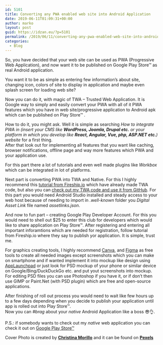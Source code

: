```yaml
---
id: 5101
title: Converting any PWA enabled web site into Android Application
date: 2019-06-11T01:09:31+00:00
author: marko
layout: post
guid: https://idzan.eu/?p=5101
permalink: /2019/06/11/converting-any-pwa-enabled-web-site-into-android-application/
categories:
  - Blog
---
```

So, you have decided that your web site can be used as PWA (Progressive Web Application), and now want it to be published on Google Play Store&#x2122; as real Android application.

You want it to be as simple as entering few information&#8217;s about site, changing icon, colors of site to display in application and maybe even splash screen for loading web site?

Now you can do it, with magic of TWA &#8211; Trusted Web Application. It is Google way to simply and easily convert your PWA with all of it PWA features which you have in web site/progressive application to Android apk which can be published on Play Store&#x2122; .

How to do it, you might ask. Well it is simple as searching _How to integrate PWA in (insert your CMS like_ **_WordPress, Joomla, Drupal etc._** _or your platform in which you develop like_ **_React, Angular, Vue, php, ASP.NET etc._**_) website_ for a first thing.  
After that look out for implementing all features that you want like caching, browser notifications, offline page and way more features which PWA and your application use.

For this part there a lot of tutorials and even well made plugins like _Workbox_ which can be integrated in lot of platforms.

Next part is converting PWA into TWA and Native. For this I highly recommend this [tutorial from Fireship.io](https://fireship.io/lessons/pwa-to-play-store/) which have already made TWA code, but also you can [check out my TWA code and use it from GitHub](https://github.com/idzan/idzan-twa). For this part you would need Android Studio installed and steady access to your web host because of needing to import in _.well-known_ folder you _Digital Asset Link_ file named _assetlinks.json_.

And now to fun part &#8211; creating Google Play Developer Account. For this you would need to shell out $25 to enter this club for developers which would like to share application on Play Store&#x2122;. After registering and entering all important inforamtions which are needed for registration, follow tutorial from Fireship.io where they say to publish yor application. It is simple, trust me.

For graphics creating tools, I highly recommend [Canva](https://canva.com), and [Figma](https://figma.com) as free tools to create all needed images except screenshots which you can make on smartphone and if wanted implement it into mockup like design using [AppLaunchpad](https://theapplaunchpad.com) or just look for PSD mockup of your phone or similar device on Google/Bing/DuckDuckGo etc. and put yout screenshots into mockup. For editing PSD files you can use Photoshop if you have it, or if don&#8217;t then use GIMP or Paint.Net (with PSD plugin) which are free and open-source applications.

After finishing of roll out process you would need to wait like few hours up to a few days depending when you decide to publish your application until app is rolled out into Play Store&#x2122;.  
Now you can _#brag_ about your _native_ Android Application like a boss &#x1f60e;&#x1f44c;.

P.S.: if somebody wants to check out my _native_ web application you can check it out on [Google Play Store&#x2122;](https://play.google.com/store/apps/details?id=marko.idzan.twa)

Cover Photo is created by [**Christina Morillo**](https://www.pexels.com/@divinetechygirl?utm_content=attributionCopyText&utm_medium=referral&utm_source=pexels) and it can be found on [**Pexels**](https://www.pexels.com/photo/person-looking-at-phone-and-at-macbook-pro-1181244/?utm_content=attributionCopyText&utm_medium=referral&utm_source=pexels)
